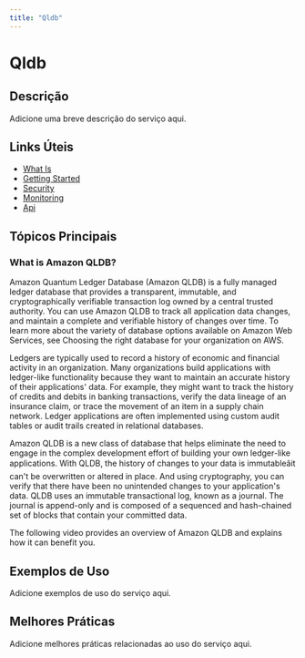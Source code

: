 ```yaml
---
title: "Qldb"
---
```


# Qldb

## Descrição

Adicione uma breve descrição do serviço aqui.

## Links Úteis

- [What Is](https://docs.aws.amazon.com/qldb/latest/developerguide/what-is.html)
- [Getting Started](https://docs.aws.amazon.com/qldb/latest/developerguide/getting-started.html)
- [Security](https://docs.aws.amazon.com/qldb/latest/developerguide/security.html)
- [Monitoring](https://docs.aws.amazon.com/qldb/latest/developerguide/monitoring.html)
- [Api](https://docs.aws.amazon.com/qldb/latest/developerguide/api.html)

## Tópicos Principais

### What is Amazon QLDB?

Amazon Quantum Ledger Database (Amazon QLDB) is a fully managed ledger database that provides a transparent, immutable, and
        cryptographically verifiable transaction log owned by a central trusted authority. You can
        use Amazon QLDB to track all application data changes, and maintain a complete and verifiable
        history of changes over time. To learn more about the variety of database options available
        on Amazon Web Services, see Choosing the right
            database for your organization on AWS.

Ledgers are typically used to record a history of economic and financial activity in an
        organization. Many organizations build applications with ledger-like functionality because
        they want to maintain an accurate history of their applications' data. For example, they
        might want to track the history of credits and debits in banking transactions, verify the
        data lineage of an insurance claim, or trace the movement of an item in a supply chain
        network. Ledger applications are often implemented using custom audit tables or audit trails
        created in relational databases.

Amazon QLDB is a new class of database that helps eliminate the need to engage in the
        complex development effort of building your own ledger-like applications. With QLDB, the
        history of changes to your data is immutableâit can't be overwritten or altered in
        place. And using cryptography, you can verify that there have been no unintended changes to
        your application's data. QLDB uses an immutable transactional log, known as a
            journal. The journal is append-only and is composed of a sequenced
        and hash-chained set of blocks that contain your committed data.

The following video provides an overview of Amazon QLDB and explains
            how it can benefit you.

## Exemplos de Uso

Adicione exemplos de uso do serviço aqui.

## Melhores Práticas

Adicione melhores práticas relacionadas ao uso do serviço aqui.
